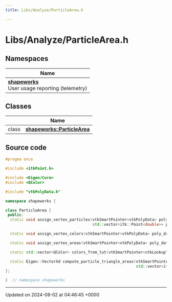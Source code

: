 ```yaml
---
title: Libs/Analyze/ParticleArea.h

---
```


# Libs/Analyze/ParticleArea.h



## Namespaces

| Name           |
| -------------- |
| **[shapeworks](../Namespaces/namespaceshapeworks.md)** <br>User usage reporting (telemetry)  |

## Classes

|                | Name           |
| -------------- | -------------- |
| class | **[shapeworks::ParticleArea](../Classes/classshapeworks_1_1ParticleArea.md)**  |




## Source code

```cpp
#pragma once

#include <itkPoint.h>

#include <Eigen/Core>
#include <QColor>

#include "vtkPolyData.h"

namespace shapeworks {

class ParticleArea {
 public:
  static void assign_vertex_particles(vtkSmartPointer<vtkPolyData> poly_data,
                                      std::vector<itk::Point<double>> particles);

  static void assign_vertex_colors(vtkSmartPointer<vtkPolyData> poly_data, std::vector<QColor> colors);

  static void assign_vertex_areas(vtkSmartPointer<vtkPolyData> poly_data, Eigen::VectorXd areas);

  static std::vector<QColor> colors_from_lut(vtkSmartPointer<vtkLookupTable> lut);

  static Eigen::VectorXd compute_particle_triangle_areas(vtkSmartPointer<vtkPolyData> poly_data,
                                                         std::vector<itk::Point<double>> particles);
};

}  // namespace shapeworks
```


-------------------------------

Updated on 2024-08-02 at 04:46:45 +0000
